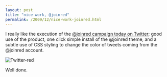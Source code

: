 ```yaml
---
layout: post
title: "nice work, @joinred"
permalink: /2009/12/nice-work-joinred.html
---
```


<p>I really like the execution of the <a href="http://www.joinred.com/Splash.aspx">@joinred campaign today on Twitter</a>; good use of the product, one click simple install of the @joinred theme, and a subtle use of CSS styling to change the color of tweets coming from the @joinred account.</p>

<p><img class="asset  asset-image at-xid-6a00d8341c4f5f53ef012875f9c882970c" alt="Twitter-red" src="http://sippey.typepad.com/.a/6a00d8341c4f5f53ef012875f9c882970c-500wi"  /></p>

<p>Well done.</p>




